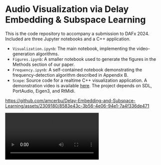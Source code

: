 # Audio Visualization via Delay Embedding & Subspace Learning

This is the code repository to accompany a submission to DAFx 2024. Included are three Jupyter notebooks and a C++ application.

- `Visualization.ipynb`: The main notebook, implementing the video-generation algorithms. 
- `Figures.ipynb`: A smaller notebook used to generate the figures in the Methods section of our paper.
- `Frequency.ipynb`: A self-contained notebook demonstrating the frequency-detection algorithm described in Appendix B.
- `Scope`: Source code for a realtime C++ visualization application. A demonstration video is available [here](https://youtu.be/Sl570aeDftM). The project depends on SDL, PortAudio, Eigen3, and RtMidi. 

https://github.com/amcerbu/Delay-Embedding-and-Subspace-Learning/assets/2309180/8583e43c-3b56-4e06-94e1-7a4f336de471



<video src="[https://github.com/amcerbu/Delay-Embedding-and-Subspace-Learning/blob/6249c3c0bfc04c9a87b1fd772f427e498959b0a6/Exports/2024.04.08%2C%2018.54.17.mp4](https://github.com/amcerbu/Delay-Embedding-and-Subspace-Learning/blob/6249c3c0bfc04c9a87b1fd772f427e498959b0a6/Exports/2024.04.08%2C%2018.54.17.mp4)"></video>
